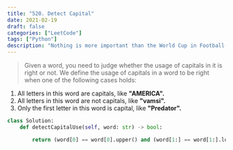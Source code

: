 ```yaml
---
title: "520. Detect Capital"
date: 2021-02-19
draft: false
categories: ["LeetCode"]
tags: ["Python"]
description: "Nothing is more important than the World Cup in Football(Soccer). I made this viz to show Germany's dominance in Football."
---
```

>Given a word, you need to judge whether the usage of capitals in it is right or not. We define the usage of capitals in a word to be right when one of the following cases holds:

1. All letters in this word are capitals, like **"AMERICA".**
2. All letters in this word are not capitals, like **"vamsi".**
3. Only the first letter in this word is capital, like **"Predator".**

```python
class Solution:
    def detectCapitalUse(self, word: str) -> bool:

        return (word[0] == word[0].upper() and (word[1:] == word[1:].lower() or word[1:] == word[1:].upper())) or (word == word.lower())
```
